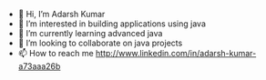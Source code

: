 - 👋 Hi, I’m Adarsh Kumar
- 👀 I’m interested in building applications using java
- 🌱 I’m currently learning advanced java
- 💞️ I’m looking to collaborate on java projects
- 📫 How to reach me http://www.linkedin.com/in/adarsh-kumar-a73aaa26b

